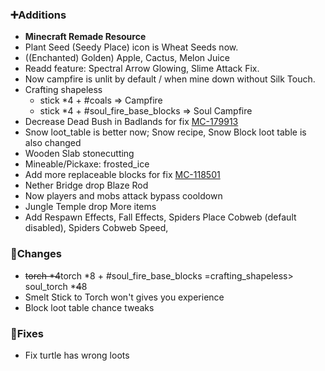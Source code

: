 ### ➕Additions

- **Minecraft Remade Resource**
- Plant Seed (Seedy Place) icon is Wheat Seeds now.
- ((Enchanted) Golden) Apple, Cactus, Melon Juice
- Readd feature: Spectral Arrow Glowing, Slime Attack Fix.
- Now campfire is unlit by default / when mine down without Silk Touch.
- Crafting shapeless
  - stick \*4 + #coals => Campfire
  - stick \*4 + #soul_fire_base_blocks => Soul Campfire
- Decrease Dead Bush in Badlands for fix [MC-179913](https://bugs.mojang.com/projects/MC/issues/MC-179913) 
- Snow loot_table is better now; Snow recipe, Snow Block loot table is also changed
- Wooden Slab stonecutting
- Mineable/Pickaxe: frosted_ice
- Add more replaceable blocks for fix [MC-118501](https://bugs.mojang.com/browse/MC-118501)
- Nether Bridge drop Blaze Rod
- Now players and mobs attack bypass cooldown
- Jungle Temple drop More items
- Add Respawn Effects, Fall Effects, Spiders Place Cobweb (default disabled), Spiders Cobweb Speed,

### 🔨Changes

- ~~torch \*4~~torch \*8 + #soul_fire_base_blocks =crafting_shapeless> soul_torch *~~4~~8
- Smelt Stick to Torch won't gives you experience
- Block loot table chance tweaks

### 🔧Fixes

- Fix turtle has wrong loots